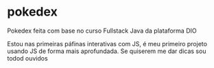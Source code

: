 # pokedex
Pokedex feita com base no curso Fullstack Java da plataforma DIO

Estou nas primeiras páfinas interativas com JS, é meu primeiro projeto usando JS de forma mais aprofundada. Se quiserem me dar dicas sou todod ouvidos
